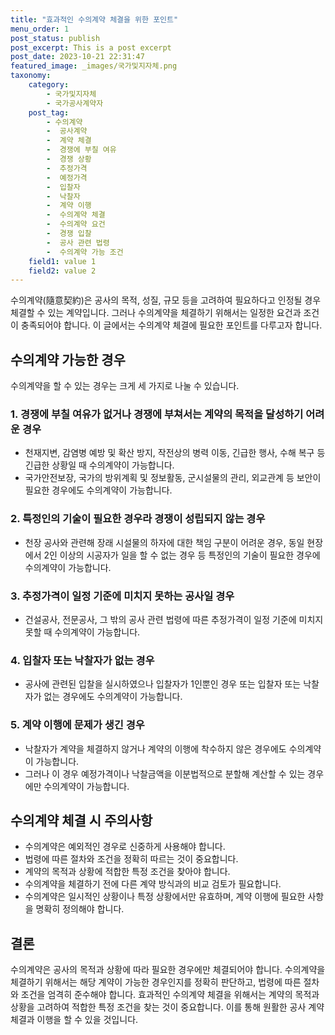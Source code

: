```yaml
---
title: "효과적인 수의계약 체결을 위한 포인트"
menu_order: 1
post_status: publish
post_excerpt: This is a post excerpt
post_date: 2023-10-21 22:31:47
featured_image: _images/국가및지자체.png
taxonomy:
    category:
        - 국가및지자체
        - 국가공사계약자
    post_tag:
        - 수의계약
        -  공사계약
        -  계약 체결
        -  경쟁에 부칠 여유
        -  경쟁 상황
        -  추정가격
        -  예정가격
        -  입찰자
        -  낙찰자
        -  계약 이행
        -  수의계약 체결
        -  수의계약 요건
        -  경쟁 입찰
        -  공사 관련 법령
        -  수의계약 가능 조건
    field1: value 1
    field2: value 2
---
```



수의계약(隨意契約)은 공사의 목적, 성질, 규모 등을 고려하여 필요하다고 인정될 경우 체결할 수 있는 계약입니다. 그러나 수의계약을 체결하기 위해서는 일정한 요건과 조건이 충족되어야 합니다. 이 글에서는 수의계약 체결에 필요한 포인트를 다루고자 합니다.

## 수의계약 가능한 경우

수의계약을 할 수 있는 경우는 크게 세 가지로 나눌 수 있습니다.

### 1. 경쟁에 부칠 여유가 없거나 경쟁에 부쳐서는 계약의 목적을 달성하기 어려운 경우

- 천재지변, 감염병 예방 및 확산 방지, 작전상의 병력 이동, 긴급한 행사, 수해 복구 등 긴급한 상황일 때 수의계약이 가능합니다.
- 국가안전보장, 국가의 방위계획 및 정보활동, 군시설물의 관리, 외교관계 등 보안이 필요한 경우에도 수의계약이 가능합니다.

### 2. 특정인의 기술이 필요한 경우라 경쟁이 성립되지 않는 경우

- 천장 공사와 관련해 장래 시설물의 하자에 대한 책임 구분이 어려운 경우, 동일 현장에서 2인 이상의 시공자가 일을 할 수 없는 경우 등 특정인의 기술이 필요한 경우에 수의계약이 가능합니다.

### 3. 추정가격이 일정 기준에 미치지 못하는 공사일 경우

- 건설공사, 전문공사, 그 밖의 공사 관련 법령에 따른 추정가격이 일정 기준에 미치지 못할 때 수의계약이 가능합니다.

### 4. 입찰자 또는 낙찰자가 없는 경우

- 공사에 관련된 입찰을 실시하였으나 입찰자가 1인뿐인 경우 또는 입찰자 또는 낙찰자가 없는 경우에도 수의계약이 가능합니다.

### 5. 계약 이행에 문제가 생긴 경우

- 낙찰자가 계약을 체결하지 않거나 계약의 이행에 착수하지 않은 경우에도 수의계약이 가능합니다.
- 그러나 이 경우 예정가격이나 낙찰금액을 이분법적으로 분할해 계산할 수 있는 경우에만 수의계약이 가능합니다.

## 수의계약 체결 시 주의사항

- 수의계약은 예외적인 경우로 신중하게 사용해야 합니다.
- 법령에 따른 절차와 조건을 정확히 따르는 것이 중요합니다.
- 계약의 목적과 상황에 적합한 특정 조건을 찾아야 합니다.
- 수의계약을 체결하기 전에 다른 계약 방식과의 비교 검토가 필요합니다.
- 수의계약은 일시적인 상황이나 특정 상황에서만 유효하며, 계약 이행에 필요한 사항을 명확히 정의해야 합니다.

## 결론

수의계약은 공사의 목적과 상황에 따라 필요한 경우에만 체결되어야 합니다. 수의계약을 체결하기 위해서는 해당 계약이 가능한 경우인지를 정확히 판단하고, 법령에 따른 절차와 조건을 엄격히 준수해야 합니다. 효과적인 수의계약 체결을 위해서는 계약의 목적과 상황을 고려하여 적합한 특정 조건을 찾는 것이 중요합니다. 이를 통해 원활한 공사 계약 체결과 이행을 할 수 있을 것입니다.
